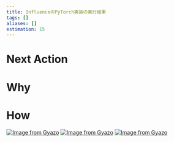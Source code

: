 ```yaml
---
title: InfluenceのPyTorch実装の実行結果
tags: []
aliases: []
estimation: 15
---
```

# Next Action
# Why
# How
[![Image from Gyazo](https://i.gyazo.com/0f9fb9a3de94df3d75443b1a8b4a53a1.png)](https://gyazo.com/0f9fb9a3de94df3d75443b1a8b4a53a1)
[![Image from Gyazo](https://i.gyazo.com/40323dedab8e91187dcc973e86d580c5.png)](https://gyazo.com/40323dedab8e91187dcc973e86d580c5)
[![Image from Gyazo](https://i.gyazo.com/a0553c111d88da9eeb6ac5da3a7fb03e.png)](https://gyazo.com/a0553c111d88da9eeb6ac5da3a7fb03e)